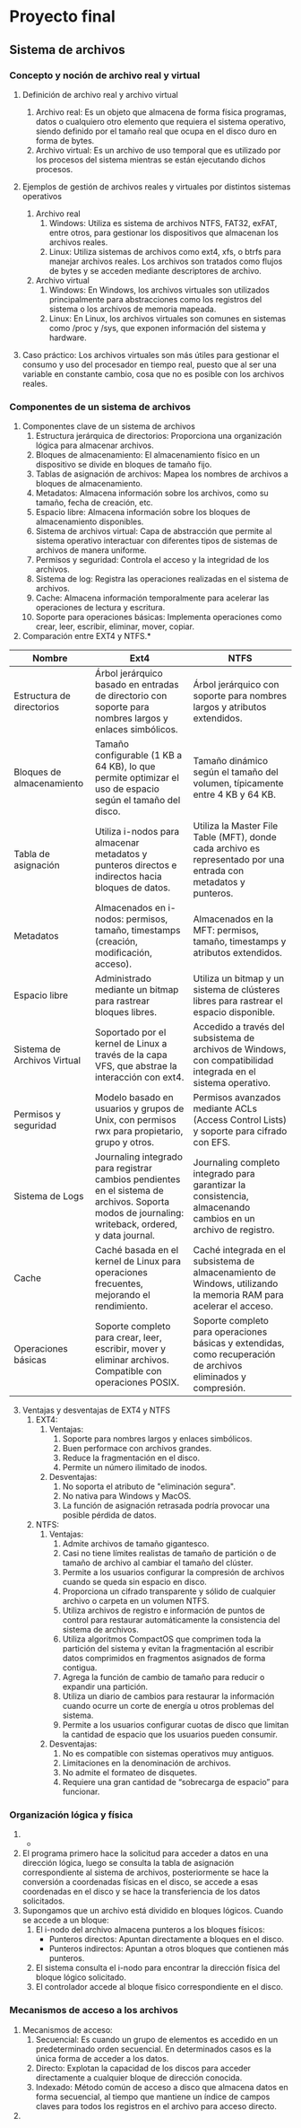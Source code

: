 # Proyecto final
## Sistema de archivos
### Concepto y noción de archivo real y virtual
1. Definición de archivo real y archivo virtual
   1. Archivo real: Es un objeto que almacena de forma física programas, datos o cualquiero otro elemento que requiera el sistema operativo, siendo definido por el tamaño real que ocupa en el disco duro en forma de bytes.
   2. Archivo virtual: Es un archivo de uso temporal que es utilizado por los procesos del sistema mientras se están ejecutando dichos procesos.

2. Ejemplos de gestión de archivos reales y virtuales por distintos sistemas operativos
   1. Archivo real
      1. Windows: Utiliza es sistema de archivos NTFS, FAT32, exFAT, entre otros, para gestionar los dispositivos que almacenan los archivos reales.
      2. Linux: Utiliza sistemas de archivos como ext4, xfs, o btrfs para manejar archivos reales. Los archivos son tratados como flujos de bytes y se acceden mediante descriptores de archivo.
   2. Archivo virtual
      1. Windows: En Windows, los archivos virtuales son utilizados principalmente para abstracciones como los registros del sistema o los archivos de memoria mapeada.
      2. Linux: En Linux, los archivos virtuales son comunes en sistemas como /proc y /sys, que exponen información del sistema y hardware.
3. Caso práctico: Los archivos virtuales son más útiles para gestionar el consumo y uso del procesador en tiempo real, puesto que al ser una variable en constante cambio, cosa que no es posible con los archivos reales.
### Componentes de un sistema de archivos
1. Componentes clave de un sistema de archivos
   1. Estructura jerárquica de directorios: Proporciona una organización lógica para almacenar archivos.
   2. Bloques de almacenamiento: El almacenamiento físico en un dispositivo se divide en bloques de tamaño fijo.
   3. Tablas de asignación de archivos: Mapea los nombres de archivos a bloques de almacenamiento.
   4. Metadatos: Almacena información sobre los archivos, como su tamaño, fecha de creación, etc.
   5. Espacio libre: Almacena información sobre los bloques de almacenamiento disponibles.
   6. Sistema de archivos virtual: Capa de abstracción que permite al sistema operativo interactuar con diferentes tipos de sistemas de archivos de manera uniforme.
   7. Permisos y seguridad: Controla el acceso y la integridad de los archivos.
   8. Sistema de log: Registra las operaciones realizadas en el sistema de archivos.
   9. Cache: Almacena información temporalmente para acelerar las operaciones de lectura y escritura.
   10. Soporte para operaciones básicas: Implementa operaciones como crear, leer, escribir, eliminar, mover, copiar.
2. Comparación entre EXT4 y NTFS.*

|Nombre|Ext4|NTFS|
|---|---|---|
|Estructura de directorios|Árbol jerárquico basado en entradas de directorio con soporte para nombres largos y enlaces simbólicos.|Árbol jerárquico con soporte para nombres largos y atributos extendidos.|
|Bloques de almacenamiento|Tamaño configurable (1 KB a 64 KB), lo que permite optimizar el uso de espacio según el tamaño del disco.|Tamaño dinámico según el tamaño del volumen, típicamente entre 4 KB y 64 KB.|
|Tabla de asignación|Utiliza i-nodos para almacenar metadatos y punteros directos e indirectos hacia bloques de datos.|Utiliza la Master File Table (MFT), donde cada archivo es representado por una entrada con metadatos y punteros.|
|Metadatos|Almacenados en i-nodos: permisos, tamaño, timestamps (creación, modificación, acceso).|Almacenados en la MFT: permisos, tamaño, timestamps y atributos extendidos.|
|Espacio libre|Administrado mediante un bitmap para rastrear bloques libres.|Utiliza un bitmap y un sistema de clústeres libres para rastrear el espacio disponible.|
|Sistema de Archivos Virtual|Soportado por el kernel de Linux a través de la capa VFS, que abstrae la interacción con ext4.|Accedido a través del subsistema de archivos de Windows, con compatibilidad integrada en el sistema operativo.|
|Permisos y seguridad|Modelo basado en usuarios y grupos de Unix, con permisos rwx para propietario, grupo y otros.|Permisos avanzados mediante ACLs (Access Control Lists) y soporte para cifrado con EFS.|
|Sistema de Logs|Journaling integrado para registrar cambios pendientes en el sistema de archivos. Soporta modos de journaling: writeback, ordered, y data journal.|Journaling completo integrado para garantizar la consistencia, almacenando cambios en un archivo de registro.|
|Cache|Caché basada en el kernel de Linux para operaciones frecuentes, mejorando el rendimiento.|Caché integrada en el subsistema de almacenamiento de Windows, utilizando la memoria RAM para acelerar el acceso.|
|Operaciones básicas|Soporte completo para crear, leer, escribir, mover y eliminar archivos. Compatible con operaciones POSIX.|Soporte completo para operaciones básicas y extendidas, como recuperación de archivos eliminados y compresión.|
3. Ventajas y desventajas de EXT4 y NTFS
   1. EXT4:
      1. Ventajas:
         1. Soporte para nombres largos y enlaces simbólicos.
         2. Buen performace con archivos grandes.
         3. Reduce la fragmentación en el disco.
         4. Permite un número ilimitado de inodos.
      2. Desventajas:
         1. No soporta el atributo de "eliminación segura".
         2. No nativa para Windows y MacOS.
         3. La función de asignación retrasada podría provocar una posible pérdida de datos.
   2. NTFS:
      1. Ventajas:
         1. Admite archivos de tamaño gigantesco.
         2. Casi no tiene límites realistas de tamaño de partición o de tamaño de archivo al cambiar el tamaño del clúster.
         3. Permite a los usuarios configurar la compresión de archivos cuando se queda sin espacio en disco.
         4. Proporciona un cifrado transparente y sólido de cualquier archivo o carpeta en un volumen NTFS.
         5. Utiliza archivos de registro e información de puntos de control para restaurar automáticamente la consistencia del sistema de archivos.
         6. Utiliza algoritmos CompactOS que comprimen toda la partición del sistema y evitan la fragmentación al escribir datos comprimidos en fragmentos asignados de forma contigua.
         7. Agrega la función de cambio de tamaño para reducir o expandir una partición.
         8. Utiliza un diario de cambios para restaurar la información cuando ocurre un corte de energía u otros problemas del sistema.
         9. Permite a los usuarios configurar cuotas de disco que limitan la cantidad de espacio que los usuarios pueden consumir.
      2.  Desventajas:
          1.  No es compatible con sistemas operativos muy antiguos.
          2.  Limitaciones en la denominación de archivos.
          3.  No admite el formateo de disquetes.
          4.  Requiere una gran cantidad de “sobrecarga de espacio” para funcionar.
### Organización lógica y física 
1. *
2. El programa primero hace la solicitud para acceder a datos en una dirección lógica, luego se consulta la tabla de asignación correspondiente al sistema de archivos, posteriormente se hace la conversión a coordenadas físicas en el disco, se accede a esas coordenadas en el disco y se hace la transferiencia de los datos solicitados.
3. Supongamos que un archivo está dividido en bloques lógicos. Cuando se accede a un bloque:
   1. El i-nodo del archivo almacena punteros a los bloques físicos:
      * Punteros directos: Apuntan directamente a bloques en el disco.
      * Punteros indirectos: Apuntan a otros bloques que contienen más punteros.
   2. El sistema consulta el i-nodo para encontrar la dirección física del bloque lógico solicitado.
   3. El controlador accede al bloque físico correspondiente en el disco.
### Mecanismos de acceso a los archivos
1. Mecanismos de acceso:
   1. Secuencial: Es cuando un grupo de elementos es accedido en un predeterminado orden secuencial. En determinados casos es la única forma de acceder a los datos.
   2. Directo: Explotan la capacidad de los discos para acceder directamente a cualquier bloque de dirección conocida.
   3. Indexado: Método común de acceso a disco que almacena datos en forma secuencial, al tiempo que mantiene un índice de campos claves para todos los registros en el archivo para acceso directo.
2. 